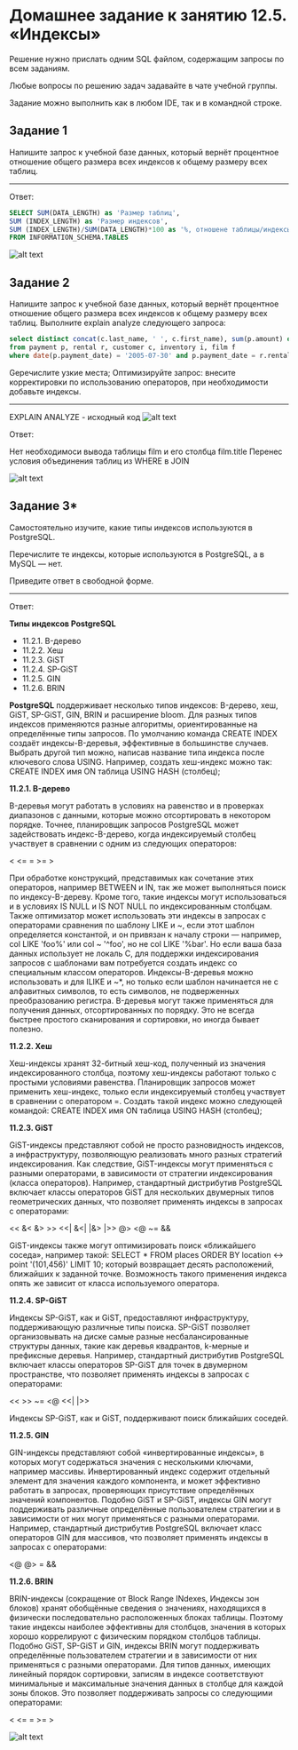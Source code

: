 # Домашнее задание к занятию 12.5. «Индексы»
Решение нужно прислать одним SQL файлом, содержащим запросы по всем заданиям.

Любые вопросы по решению задач задавайте в чате учебной группы.

Задание можно выполнить как в любом IDE, так и в командной строке.

## Задание 1

Напишите запрос к учебной базе данных, который вернёт процентное отношение общего размера всех индексов к общему размеру всех таблиц.

____

Ответ:
```SQL
SELECT SUM(DATA_LENGTH) as 'Размер таблиц',
SUM (INDEX_LENGTH) as 'Размер индексов',
SUM (INDEX_LENGTH)/SUM(DATA_LENGTH)*100 as '%, отношене таблицы/индексы'
FROM INFORMATION_SCHEMA.TABLES
```
![alt text](https://github.com/filipp761/Netology-sdb-homewoks/blob/main/img/12_5_1.jpg)

## Задание 2

Напишите запрос к учебной базе данных, который вернёт процентное отношение общего размера всех индексов к общему размеру всех таблиц.
Выполните explain analyze следующего запроса:
```SQL
select distinct concat(c.last_name, ' ', c.first_name), sum(p.amount) over (partition by c.customer_id, f.title)
from payment p, rental r, customer c, inventory i, film f
where date(p.payment_date) = '2005-07-30' and p.payment_date = r.rental_date and r.customer_id = c.customer_id and i.inventory_id = r.inventory_id
```
Gеречислите узкие места;
Оптимизируйте запрос: внесите корректировки по использованию операторов, при необходимости добавьте индексы.
____
EXPLAIN ANALYZE - исходный код
![alt text](https://github.com/filipp761/Netology-sdb-homewoks/blob/main/img/12_5_2.1.jpg)

Ответ:

Нет необходимоси вывода таблицы film и его столбца film.title
Перенес условия объединения таблиц из WHERE в JOIN

![alt text](https://github.com/filipp761/Netology-sdb-homewoks/blob/main/img/12_5_2.jpg)

## Задание 3*
Самостоятельно изучите, какие типы индексов используются в PostgreSQL. 

Перечислите те индексы, которые используются в PostgreSQL, а в MySQL — нет.

Приведите ответ в свободной форме.
____
Ответ:

**Типы индексов  PostgreSQL**

* 11.2.1. B-дерево
* 11.2.2. Хеш
* 11.2.3. GiST
* 11.2.4. SP-GiST
* 11.2.5. GIN
* 11.2.6. BRIN

**PostgreSQL** поддерживает несколько типов индексов: B-дерево, хеш, GiST, SP-GiST, GIN, BRIN и расширение bloom. Для разных типов индексов применяются разные алгоритмы, ориентированные на определённые типы запросов. По умолчанию команда CREATE INDEX создаёт индексы-B-деревья, эффективные в большинстве случаев. Выбрать другой тип можно, написав название типа индекса после ключевого слова USING. Например, создать хеш-индекс можно так:
CREATE INDEX имя ON таблица USING HASH (столбец);

**11.2.1. B-дерево**

B-деревья могут работать в условиях на равенство и в проверках диапазонов с данными, которые можно отсортировать в некотором порядке. Точнее, планировщик запросов PostgreSQL может задействовать индекс-B-дерево, когда индексируемый столбец участвует в сравнении с одним из следующих операторов:

<   <=   =   >=   >

При обработке конструкций, представимых как сочетание этих операторов, например BETWEEN и IN, так же может выполняться поиск по индексу-B-дереву. Кроме того, такие индексы могут использоваться и в условиях IS NULL и IS NOT NULL по индексированным столбцам.
Также оптимизатор может использовать эти индексы в запросах с операторами сравнения по шаблону LIKE и ~, если этот шаблон определяется константой, и он привязан к началу строки — например, col LIKE 'foo%' или col ~ '^foo', но не col LIKE '%bar'. Но если ваша база данных использует не локаль C, для поддержки индексирования запросов с шаблонами вам потребуется создать индекс со специальным классом операторов. Индексы-B-деревья можно использовать и для ILIKE и ~*, но только если шаблон начинается не с алфавитных символов, то есть символов, не подверженных преобразованию регистра.
B-деревья могут также применяться для получения данных, отсортированных по порядку. Это не всегда быстрее простого сканирования и сортировки, но иногда бывает полезно.

**11.2.2. Хеш**

Хеш-индексы хранят 32-битный хеш-код, полученный из значения индексированного столбца, поэтому хеш-индексы работают только с простыми условиями равенства. Планировщик запросов может применить хеш-индекс, только если индексируемый столбец участвует в сравнении с оператором =. Создать такой индекс можно следующей командой:
CREATE INDEX имя ON таблица USING HASH (столбец);

**11.2.3. GiST**

GiST-индексы представляют собой не просто разновидность индексов, а инфраструктуру, позволяющую реализовать много разных стратегий индексирования. Как следствие, GiST-индексы могут применяться с разными операторами, в зависимости от стратегии индексирования (класса операторов). Например, стандартный дистрибутив PostgreSQL включает классы операторов GiST для нескольких двумерных типов геометрических данных, что позволяет применять индексы в запросах с операторами:

<<   &<   &>   >>   <<|   &<|   |&>   |>>   @>   <@   ~=   &&

GiST-индексы также могут оптимизировать поиск «ближайшего соседа», например такой:
SELECT * FROM places ORDER BY location <-> point '(101,456)' LIMIT 10;
который возвращает десять расположений, ближайших к заданной точке. Возможность такого применения индекса опять же зависит от класса используемого оператора. 

**11.2.4. SP-GiST**

Индексы SP-GiST, как и GiST, предоставляют инфраструктуру, поддерживающую различные типы поиска. SP-GiST позволяет организовывать на диске самые разные несбалансированные структуры данных, такие как деревья квадрантов, k-мерные и префиксные деревья. Например, стандартный дистрибутив PostgreSQL включает классы операторов SP-GiST для точек в двумерном пространстве, что позволяет применять индексы в запросах с операторами:

<<   >>   ~=   <@   <<|   |>>

Индексы SP-GiST, как и GiST, поддерживают поиск ближайших соседей. 

**11.2.5. GIN**

GIN-индексы представляют собой «инвертированные индексы», в которых могут содержаться значения с несколькими ключами, например массивы. Инвертированный индекс содержит отдельный элемент для значения каждого компонента, и может эффективно работать в запросах, проверяющих присутствие определённых значений компонентов.
Подобно GiST и SP-GiST, индексы GIN могут поддерживать различные определённые пользователем стратегии и в зависимости от них могут применяться с разными операторами. Например, стандартный дистрибутив PostgreSQL включает класс операторов GIN для массивов, что позволяет применять индексы в запросах с операторами:

<@   @>   =   &&

**11.2.6. BRIN**

BRIN-индексы (сокращение от Block Range INdexes, Индексы зон блоков) хранят обобщённые сведения о значениях, находящихся в физически последовательно расположенных
блоках таблицы. Поэтому такие индексы наиболее эффективны для столбцов, значения в которых хорошо коррелируют с физическим порядком столбцов таблицы. Подобно GiST,
SP-GiST и GIN, индексы BRIN могут поддерживать определённые пользователем стратегии и в зависимости от них применяться с разными операторами. Для типов данных, 
имеющих линейный порядок сортировки, записям в индексе соответствуют минимальные и максимальные значения данных в столбце для каждой зоны блоков. Это позволяет поддерживать запросы со следующими операторами:

<   <=   =   >=   >

![alt text](https://github.com/filipp761/Netology-sdb-homewoks/blob/main/img/12_5_3.png)
